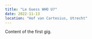 ```yaml
---
title: "Le Guess WHO U?"
date: 2022-11-13
location: "Hof van Cartesius, Utrecht"
---
```


Content of the first gig.
